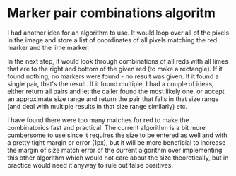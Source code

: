 # Marker pair combinations algoritm

I had another idea for an algorithm to use. It would loop over all of the pixels
in the image and store a list of coordinates of all pixels matching the red
marker and the lime marker.

In the next step, it would look through combinations of all reds with all limes
that are to the right and bottom of the given red (to make a rectangle). If it
found nothing, no markers were found - no result was given. If it found a single
pair, that's the result. If it found multiple, I had a couple of ideas, either
return all pairs and let the caller found the most likely one, or accept an
approximate size range and return the pair that falls in that size range (and
deal with multiple results in that size range similarly) etc.

I have found there were too many matches for red to make the combinatorics fast
and practical. The current algorithm is a bit more cumbersome to use since it
requires the size to be entered as well and with a pretty tight margin or error
(1px), but it will be more beneficial to increase the margin of size match error
of the current algorithm over implementing this other algorithm which would not
care about the size theoretically, but in practice would need it anyway to rule
out false positives.
